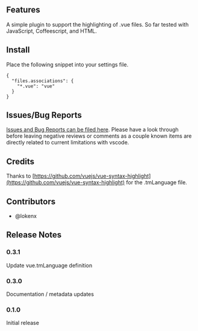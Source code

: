 ## Features

A simple plugin to support the highlighting of .vue files. So far tested with JavaScript, Coffeescript, and HTML.

## Install

Place the following snippet into your settings file.

```
{
  "files.associations": {
    "*.vue": "vue"
  }
}
```

## Issues/Bug Reports

[Issues and Bug Reports can be filed here](https://github.com/seanwash/vscode-vue-components/issues). Please have a look through before leaving negative reviews or comments as a couple known items are directly related to current limitations with vscode.

## Credits

Thanks to [https://github.com/vuejs/vue-syntax-highlight](https://github.com/vuejs/vue-syntax-highlight) for the .tmLanguage file.

## Contributors

* @lokenx

## Release Notes

### 0.3.1

Update vue.tmLanguage definition

### 0.3.0

Documentation / metadata updates

### 0.1.0

Initial release
